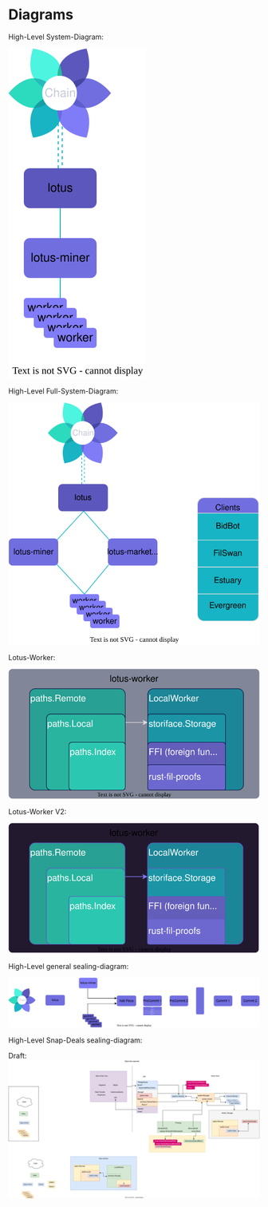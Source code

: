 # Diagrams

High-Level System-Diagram:

![High-Level](/High-Level%20Lotus-system%20diagram.drawio.svg)

High-Level Full-System-Diagram:

![High-Level-Full](/High-Level-Full-Lotus-system.svg)

Lotus-Worker:

![Lotus-Worker](/lotus-worker-interface.svg)

Lotus-Worker V2:

![Lotus-Worker](/lotus-worker-interface-v2.svg)

High-Level general sealing-diagram:

![High-Level-SP](/High-Level-SP-Diagram.svg)

High-Level Snap-Deals sealing-diagram:

Draft:
![Diagram test](/Diagram.drawio.svg)
